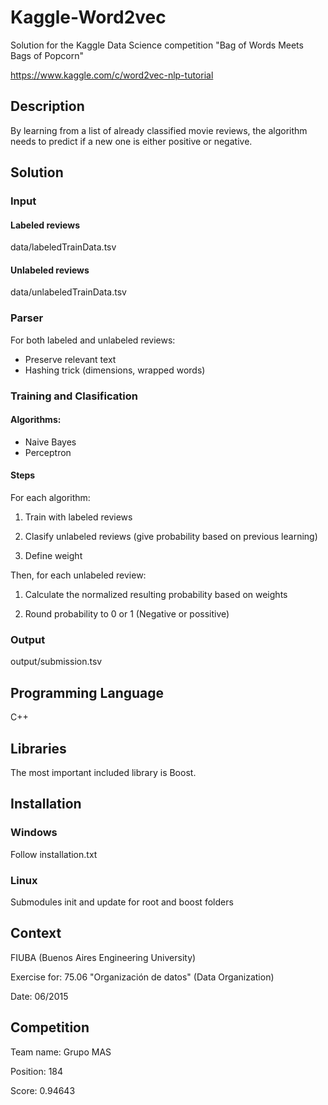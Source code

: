 # Kaggle-Word2vec
Solution for the Kaggle Data Science competition "Bag of Words Meets Bags of Popcorn"

https://www.kaggle.com/c/word2vec-nlp-tutorial

## Description
By learning from a list of already classified movie reviews, the algorithm needs to predict if a new one is either positive or negative. 

## Solution

### Input

#### Labeled reviews
data/labeledTrainData.tsv

#### Unlabeled reviews
data/unlabeledTrainData.tsv

### Parser
For both labeled and unlabeled reviews:
* Preserve relevant text
* Hashing trick (dimensions, wrapped words)

### Training and Clasification

#### Algorithms:
* Naive Bayes
* Perceptron

#### Steps
For each algorithm:

1) Train with labeled reviews

2) Clasify unlabeled reviews (give probability based on previous learning)

3) Define weight

Then, for each unlabeled review:

1) Calculate the normalized resulting probability based on weights 

2) Round probability to 0 or 1 (Negative or possitive)

### Output
output/submission.tsv


## Programming Language
C++

## Libraries
The most important included library is Boost.

## Installation
### Windows
Follow installation.txt

### Linux
Submodules init and update for root and boost folders

## Context
FIUBA (Buenos Aires Engineering University) 

Exercise for: 75.06 "Organización de datos" (Data Organization)

Date: 06/2015 

## Competition
Team name: Grupo MAS

Position: 184

Score: 0.94643
